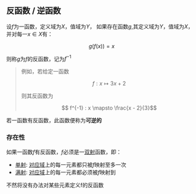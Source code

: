 ## 反函数 / 逆函数

设$f$为一函数，定义域为$X$，值域为$Y$，
如果存在函数$g$,其定义域为$Y$，值域为$X$，
并对每一$x \in X$有：

$$g(f(x))=x$$

则称$g$为$f$的反函数，记为$f^{-1}$

> 例如，若给定一函数
>
> $$ f : x \mapsto 3x + 2 $$
>
> 则其反函数为
>
> $$ f^{-1} : x \mapsto \frac{x - 2}{3}$$

若一函数有反函数，此函数便称为**可逆的**

### 存在性

如果一函数$f$有反函数，$f$必须是一[双射][Bijection]函数，即：

+ [单射][Injective_function]: [对应域][Codomain]上的每一元素都只被$f$映射至多一次
+ [满射][Surjective_function]: [对应域][Codomain]上的每一元素都必须被$f$映射到

不然将没有办法对某些元素定义f的反函数

<!-- end of file -->

[Bijection]: TODO
[Injective_function]: TODO
[Surjective_function]: TODO
[Codomain]: /math/Codomain.md

